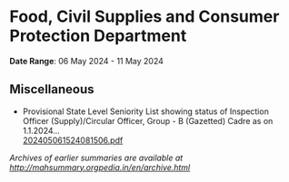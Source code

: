 # Food, Civil Supplies and Consumer Protection Department

**Date Range**: 06 May 2024 - 11 May 2024


## Miscellaneous
- Provisional State Level Seniority List showing status of Inspection Officer (Supply)/Circular Officer, Group - B (Gazetted) Cadre as on 1.1.2024...\
  [202405061524081506.pdf](https://gr.maharashtra.gov.in/Site/Upload/Government%20Resolutions/English/202405061524081506.pdf)


*Archives of earlier summaries are available at http://mahsummary.orgpedia.in/en/archive.html*